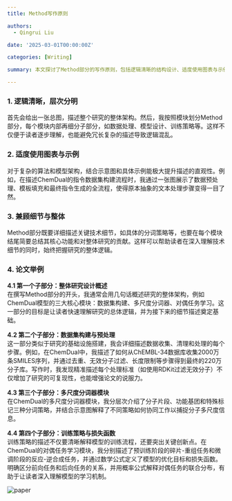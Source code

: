 ```yaml
---
title: Method写作原则

authors:
  - Qingrui Liu

date: '2025-03-01T00:00:00Z'

categories: [Writing]

summary: 本文探讨了Method部分的写作原则，包括逻辑清晰的结构设计、适度使用图表与示例、兼顾细节与整体的平衡。

---
```


### 1. 逻辑清晰，层次分明
首先会给出一张总图，描述整个研究的整体架构。然后，我按照模块划分Method部分，每个模块内部再细分子部分，如数据处理、模型设计、训练策略等。这样不仅便于读者逐步理解，也能避免冗长复杂的描述导致逻辑混乱。

### 2. 适度使用图表与示例
对于复杂的算法和模型架构，结合示意图和具体示例能极大提升描述的直观性。例如，在描述ChemDual的指令数据集构建流程时，我通过一张图展示了数据预处理、模板填充和最终指令生成的全流程，使得原本抽象的文本处理步骤变得一目了然。

### 3. 兼顾细节与整体
Method部分既要详细描述关键技术细节，如具体的分词策略等，也要在每个模块结尾简要总结其核心功能和对整体研究的贡献。这样可以帮助读者在深入理解技术细节的同时，始终把握研究的整体逻辑。

### 4. 论文举例

**4.1 第一个子部分：整体研究设计概述**  
在撰写Method部分的开头，我通常会用几句话概述研究的整体架构，例如ChemDual模型的三大核心模块：数据集构建、多尺度分词器、对偶任务学习。这一部分的目标是让读者快速理解研究的总体逻辑，并为接下来的细节描述奠定基础。

**4.2 第二个子部分：数据集构建与预处理**  
这一部分类似于研究的基础设施搭建，我会详细描述数据收集、清理和处理的每个步骤。例如，在ChemDual中，我描述了如何从ChEMBL-34数据库收集2000万条SMILES序列，并通过去重、无效分子过滤、长度限制等步骤得到最终的220万分子库。写作时，我发现精准描述每个处理标准（如使用RDKit过滤无效分子）不仅增加了研究的可复现性，也能增强论文的说服力。

**4.3 第三个子部分：多尺度分词器模块**  
在ChemDual的多尺度分词器模块，我分层次介绍了分子片段、功能基团和特殊标记三种分词策略，并结合示意图解释了不同策略如何协同工作以捕捉分子多尺度信息。

**4.4 第四个子部分：训练策略与损失函数**  
训练策略的描述不仅要清晰解释模型的训练流程，还要突出关键创新点。在ChemDual的对偶任务学习模块，我分别描述了预训练阶段的碎片-重组任务和微调阶段的反应-逆合成任务，并通过数学公式定义了模型的优化目标和损失函数。明确区分前向任务和后向任务的关系，并用概率公式解释对偶任务的联合分布，有助于让读者深入理解模型的学习机制。

![paper](/assets/20250303133018.png)
